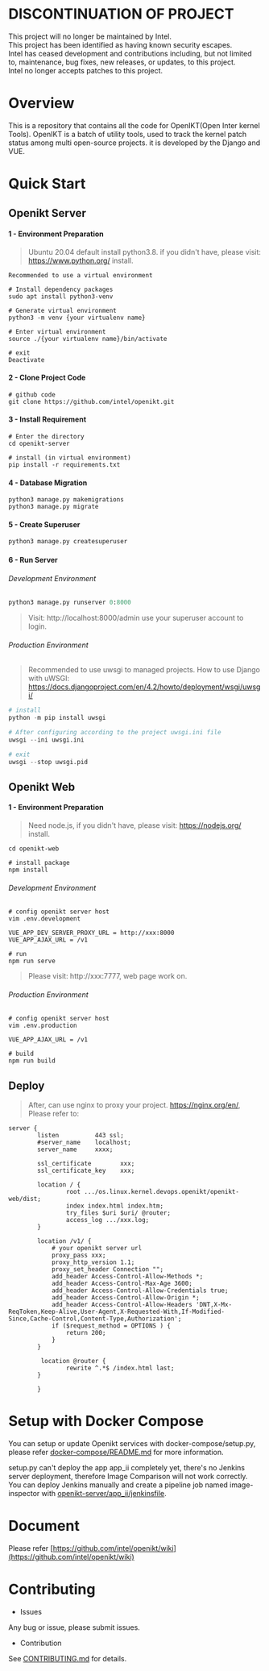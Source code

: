 # DISCONTINUATION OF PROJECT
This project will no longer be maintained by Intel.  
This project has been identified as having known security escapes.  
Intel has ceased development and contributions including, but not limited to, maintenance, bug fixes, new releases, or updates, to this project.  
Intel no longer accepts patches to this project.  

# Overview

This is a repository that contains all the code for OpenIKT(Open Inter kernel Tools). OpenIKT is a batch of utility tools, used to track the kernel patch status among multi open-source projects. it is developed by the Django and VUE. 



# Quick Start

## Openikt Server

#### 1 - Environment Preparation

> Ubuntu 20.04 default install python3.8. if you didn't have, please visit: https://www.python.org/ install.

	Recommended to use a virtual environment

```shell
# Install dependency packages
sudo apt install python3-venv

# Generate virtual environment 
python3 -m venv {your virtualenv name} 

# Enter virtual environment 
source ./{your virtualenv name}/bin/activate 

# exit 
Deactivate 
```

#### 2 - Clone Project Code

```shell
# github code
git clone https://github.com/intel/openikt.git
```

#### 3 - **Install Requirement**

```shell
# Enter the directory
cd openikt-server 

# install (in virtual environment)
pip install -r requirements.txt 
```

#### 4 - Database Migration

```shell
python3 manage.py makemigrations 
python3 manage.py migrate 
```

#### 5 - Create Superuser

```python
python3 manage.py createsuperuser 
```

#### 6 - Run Server

###### 	Development Environment

```python
python3 manage.py runserver 0:8000
```

> Visit: http://localhost:8000/admin use your superuser account to login. 

###### 	Production Environment

> Recommended to use uwsgi to managed projects. How to use Django with uWSGI: https://docs.djangoproject.com/en/4.2/howto/deployment/wsgi/uwsgi/

```python
# install
python -m pip install uwsgi

# After configuring according to the project uwsgi.ini file
uwsgi --ini uwsgi.ini

# exit
uwsgi --stop uwsgi.pid
```

## Openikt Web

#### 1 - Environment Preparation

> Need node.js, if you didn't have, please visit: https://nodejs.org/ install.

```shell
cd openikt-web

# install package
npm install
```

###### 	Development Environment

```shell
# config openikt server host
vim .env.development 

VUE_APP_DEV_SERVER_PROXY_URL = http://xxx:8000
VUE_APP_AJAX_URL = /v1

# run
npm run serve
```

> Please visit: http://xxx:7777, web page work on.

###### 	Production Environment

```shell
# config openikt server host
vim .env.production

VUE_APP_AJAX_URL = /v1

# build
npm run build
```

## Deploy

> After, can use nginx to proxy your project. https://nginx.org/en/, Please refer to:

```nginx
server {
        listen          443 ssl;
        #server_name    localhost;
        server_name     xxxx;

        ssl_certificate        xxx;
        ssl_certificate_key    xxx;

        location / {
                root .../os.linux.kernel.devops.openikt/openikt-web/dist;
                index index.html index.htm;
                try_files $uri $uri/ @router;
                access_log .../xxx.log;
        }

        location /v1/ {
        	# your openikt server url
            proxy_pass xxx;
            proxy_http_version 1.1;
            proxy_set_header Connection "";
            add_header Access-Control-Allow-Methods *;
            add_header Access-Control-Max-Age 3600;
            add_header Access-Control-Allow-Credentials true;
            add_header Access-Control-Allow-Origin *;
            add_header Access-Control-Allow-Headers 'DNT,X-Mx-ReqToken,Keep-Alive,User-Agent,X-Requested-With,If-Modified-Since,Cache-Control,Content-Type,Authorization';
            if ($request_method = OPTIONS ) {
                return 200;
            }
        }
        
         location @router {
                rewrite ^.*$ /index.html last;
        }

        }
```


# Setup with Docker Compose

You can setup or update Openikt services with docker-compose/setup.py,
please refer [docker-compose/README.md](docker-compose/README.md) for more information.

setup.py can't deploy the app app_ii completely yet, there's no Jenkins server deployment, therefore Image Comparison will not work correctly.
You can deploy Jenkins manually and create a pipeline job named image-inspector with [openikt-server/app_ii/jenkinsfile](openikt-server/app_ii/jenkinsfile).


# Document 

Please refer [https://github.com/intel/openikt/wiki](https://github.com/intel/openikt/wiki)



# Contributing

* Issues

Any bug or issue, please submit issues.

* Contribution

See [CONTRIBUTING.md](CONTRIBUTING.md) for details.



